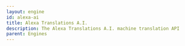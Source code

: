 ```yaml
---
layout: engine
id: alexa-ai
title: Alexa Translations A.I.
description: The Alexa Translations A.I. machine translation API
parent: Engines
---
```

